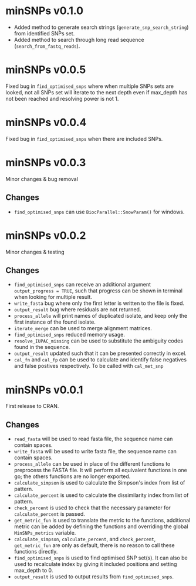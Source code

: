 # minSNPs v0.1.0
- Added method to generate search strings (`generate_snp_search_string`) from identified SNPs set.
- Added method to search through long read sequence (`search_from_fastq_reads`).

# minSNPs v0.0.5
Fixed bug in `find_optimised_snps` where when multiple SNPs sets are looked, not all SNPs set will iterate to the next depth even if max_depth has not been reached and resolving power is not 1.

# minSNPs v0.0.4
Fixed bug in `find_optimised_snps` when there are included SNPs.

# minSNPs v0.0.3
Minor changes & bug removal

## Changes
- `find_optimised_snps` can use `BiocParallel::SnowParam()` for windows.

# minSNPs v0.0.2
Minor changes & testing

## Changes
- `find_optimised_snps` can receive an additional argument `output_progress = TRUE`, such that progress can be shown in terminal when looking for multiple result.
- `write_fasta` bug where only the first letter is written to the file is fixed.
- `output_result` bug where residuals are not returned.
- `process_allele` will print names of duplicated isolate, and keep only the first instance of the found isolate.
- `iterate_merge` can be used to merge alignment matrices.
- `find_optimised_snps` reduced memory usage.
- `resolve_IUPAC_missing` can be used to substitute the ambiguity codes found in the sequence. 
- `output_result` updated such that it can be presented correctly in excel.
- `cal_fn` and `cal_fp` can be used to calculate and identify false negatives and false postives respectively. To be called with `cal_met_snp`

# minSNPs v0.0.1
First release to CRAN.

## Changes
- `read_fasta` will be used to read fasta file, the sequence name can contain spaces.
- `write_fasta` will be used to write fasta file, the sequence name can contain spaces.
- `process_allele` can be used in place of the different functions to preprocess the FASTA file. It will perform all equivalent functions in one go; the others functions are no longer exported.
- `calculate_simpson` is used to calculate the Simpson's index from list of pattern.
- `calculate_percent` is used to calculate the dissimilarity index from list of pattern.
- `check_percent` is used to check that the necessary parameter for `calculate_percent` is passed.
- `get_metric_fun` is used to translate the metric to the functions, additional metric can be added by defining the functions and overriding the global `MinSNPs_metrics` variable.
- `calculate_simpson`, `calculate_percent`, and `check_percent`, `get_metric_fun` are only as default, there is no reason to call these functions directly.
- `find_optimised_snps` is used to find optimised SNP set(s). It can also be used to recalculate index by giving it included positions and setting max_depth to 0.
- `output_result` is used to output results from `find_optimised_snps`.